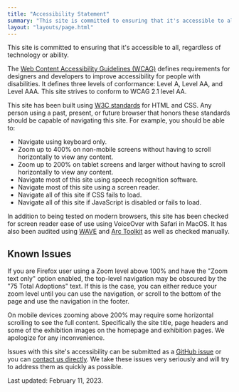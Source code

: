 ```yaml
---
title: "Accessibility Statement"
summary: "This site is committed to ensuring that it's accessible to all, regardless of technology or ability."
layout: "layouts/page.html"
---
```

This site is committed to ensuring that it's accessible to all, regardless of technology or ability.

The [Web Content Accessibility Guidelines (WCAG)](https://www.w3.org/WAI/standards-guidelines/wcag/) defines requirements for designers and developers to improve accessibility for people with disabilities. It defines three levels of conformance: Level A, Level AA, and Level AAA. This site strives to conform to WCAG 2.1 level AA.  

This site has been built using [W3C standards](https://www.w3.org/standards/) for HTML and CSS. Any person using a past, present, or future browser that honors these standards should be capable of navigating this site. For example, you should be able to:

* Navigate using keyboard only.
* Zoom up to 400% on non-mobile screens without having to scroll horizontally to view any content.
* Zoom up to 200% on tablet screens and larger without having to scroll horizontally to view any content.
* Navigate most of this site using speech recognition software.
* Navigate most of this site using a screen reader.
* Navigate all of this site if CSS fails to load.
* Navigate all of this site if JavaScript is disabled or fails to load.

In addition to being tested on modern browsers, this site has been checked for screen reader ease of use using VoiceOver with Safari in MacOS. It has also been audited using [WAVE](https://wave.webaim.org/) and [Arc Toolkit](https://www.tpgi.com/arc-platform/arc-toolkit/) as well as checked manually.

## Known Issues
If you are Firefox user using a Zoom level above 100% and have the "Zoom text only" option enabled, the top-level navigation may be obscured by the "75 Total Adoptions" text. If this is the case, you can either reduce your zoom level until you can use the navigation, or scroll to the bottom of the page and use the navigation in the footer. 

On mobile devices zooming above 200% may require some horizontal scrolling to see the full content. Specifically the site title, page headers and some of the exhibition images on the homepage and exhibition pages. We apologize for any inconvenience.

Issues with this site's accessibility can be submitted as a [GitHub issue](https://github.com/superterrific/cats-in-residence/issues) or you can [contact us directly](/contact/). We take these issues very seriously and will try to address them as quickly as possible.

Last updated: February 11, 2023.
